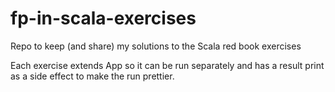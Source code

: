 # fp-in-scala-exercises
Repo to keep (and share) my solutions to the Scala red book exercises

Each exercise extends App so it can be run separately and has a result print as a side effect to make the run prettier.

